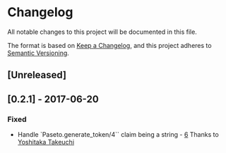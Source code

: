 # Changelog
All notable changes to this project will be documented in this file.

The format is based on [Keep a Changelog](https://keepachangelog.com/en/1.0.0/),
and this project adheres to [Semantic Versioning](https://semver.org/spec/v2.0.0.html).

## [Unreleased]

## [0.2.1] - 2017-06-20
### Fixed
- Handle `Paseto.generate_token/4`` claim being a string - [6](https://github.com/ueberauth/guardian_paseto/pull/6) Thanks to [Yoshitaka Takeuchi](https://github.com/yosatak)

